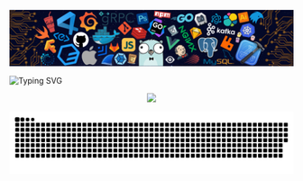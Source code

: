 <!-- header image -->
![](./assets/header.png)

![Typing SVG](https://readme-typing-svg.herokuapp.com/?color=%2336BCF7&center=true&vCenter=true&width=600&lines=Hi+there+%F0%9F%91%8B,+I+am+Jerry+Dai;+Welcome+to+My+github!;)

<p align="center">
	<img src="https://github-profile-trophy.vercel.app/?username=daizhiyuan"/>
</p>

<!--   grid-snake -->
![](./assets/contribution-grid-snake.svg)
